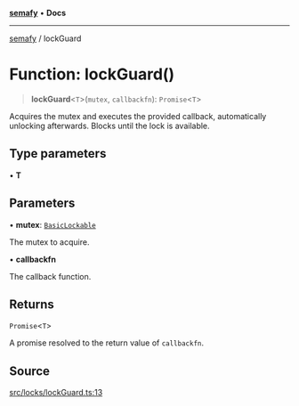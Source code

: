[**semafy**](../README.md) • **Docs**

***

[semafy](../globals.md) / lockGuard

# Function: lockGuard()

> **lockGuard**\<`T`\>(`mutex`, `callbackfn`): `Promise`\<`T`\>

Acquires the mutex and executes the provided callback, automatically
unlocking afterwards. Blocks until the lock is available.

## Type parameters

• **T**

## Parameters

• **mutex**: [`BasicLockable`](../interfaces/BasicLockable.md)

The mutex to acquire.

• **callbackfn**

The callback function.

## Returns

`Promise`\<`T`\>

A promise resolved to the return value of `callbackfn`.

## Source

[src/locks/lockGuard.ts:13](https://github.com/havelessbemore/semafy/blob/c1d56be99a331ecbe5fe1625f5e190ff01b04eee/src/locks/lockGuard.ts#L13)
